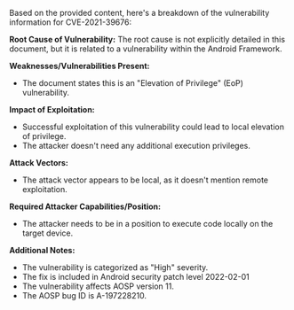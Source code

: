 Based on the provided content, here's a breakdown of the vulnerability information for CVE-2021-39676:

**Root Cause of Vulnerability:**
The root cause is not explicitly detailed in this document, but it is related to a vulnerability within the Android Framework.

**Weaknesses/Vulnerabilities Present:**
- The document states this is an "Elevation of Privilege" (EoP) vulnerability.

**Impact of Exploitation:**
- Successful exploitation of this vulnerability could lead to local elevation of privilege.
- The attacker doesn't need any additional execution privileges.

**Attack Vectors:**
- The attack vector appears to be local, as it doesn't mention remote exploitation.

**Required Attacker Capabilities/Position:**
- The attacker needs to be in a position to execute code locally on the target device.

**Additional Notes:**
- The vulnerability is categorized as "High" severity.
- The fix is included in Android security patch level 2022-02-01
- The vulnerability affects AOSP version 11.
- The AOSP bug ID is A-197228210.